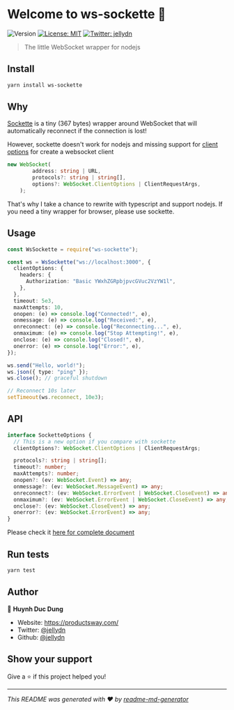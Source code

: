 # Welcome to ws-sockette 👋

![Version](https://img.shields.io/badge/version-0.1.0-blue.svg?cacheSeconds=2592000)
[![License: MIT](https://img.shields.io/badge/License-MIT-yellow.svg)](#)
[![Twitter: jellydn](https://img.shields.io/twitter/follow/jellydn.svg?style=social)](https://twitter.com/jellydn)

> The little WebSocket wrapper for nodejs

## Install

```sh
yarn install ws-sockette
```

## Why

[Sockette](https://github.com/lukeed/sockette) is a tiny (367 bytes) wrapper around WebSocket that will automatically reconnect if the connection is lost!

However, sockette doesn't work for nodejs and missing support for [client options](https://github.com/lukeed/sockette/blob/master/src/index.js#L10) for create a websocket client

```typescript
new WebSocket(
        address: string | URL,
        protocols?: string | string[],
        options?: WebSocket.ClientOptions | ClientRequestArgs,
    );
```

That's why I take a chance to rewrite with typescript and support nodejs. If you need a tiny wrapper for browser, please use sockette.

## Usage

```typescript
const WsSockette = require("ws-sockette");

const ws = WsSockette("ws://localhost:3000", {
  clientOptions: {
    headers: {
      Authorization: "Basic YWxhZGRpbjpvcGVuc2VzYW1l",
    },
  },
  timeout: 5e3,
  maxAttempts: 10,
  onopen: (e) => console.log("Connected!", e),
  onmessage: (e) => console.log("Received:", e),
  onreconnect: (e) => console.log("Reconnecting...", e),
  onmaximum: (e) => console.log("Stop Attempting!", e),
  onclose: (e) => console.log("Closed!", e),
  onerror: (e) => console.log("Error:", e),
});

ws.send("Hello, world!");
ws.json({ type: "ping" });
ws.close(); // graceful shutdown

// Reconnect 10s later
setTimeout(ws.reconnect, 10e3);
```

## API

```typescript
interface SocketteOptions {
  // This is a new option if you compare with sockette
  clientOptions?: WebSocket.ClientOptions | ClientRequestArgs;

  protocols?: string | string[];
  timeout?: number;
  maxAttempts?: number;
  onopen?: (ev: WebSocket.Event) => any;
  onmessage?: (ev: WebSocket.MessageEvent) => any;
  onreconnect?: (ev: WebSocket.ErrorEvent | WebSocket.CloseEvent) => any;
  onmaximum?: (ev: WebSocket.ErrorEvent | WebSocket.CloseEvent) => any;
  onclose?: (ev: WebSocket.CloseEvent) => any;
  onerror?: (ev: WebSocket.ErrorEvent) => any;
}
```

Please check it [here for complete document](https://github.com/lukeed/sockette/blob/master/readme.md#api)

## Run tests

```sh
yarn test
```

## Author

👤 **Huynh Duc Dung**

- Website: https://productsway.com/
- Twitter: [@jellydn](https://twitter.com/jellydn)
- Github: [@jellydn](https://github.com/jellydn)

## Show your support

Give a ⭐️ if this project helped you!

---

_This README was generated with ❤️ by [readme-md-generator](https://github.com/kefranabg/readme-md-generator)_
